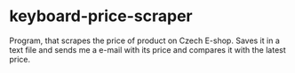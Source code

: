 # keyboard-price-scraper
Program, that scrapes the price of product on Czech E-shop. Saves it in a text file and sends me a e-mail with its price and compares it with the latest price.
